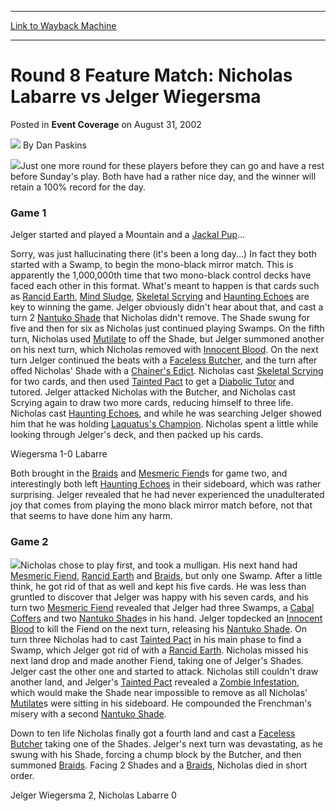 
---
[Link to Wayback Machine](https://web.archive.org/web/20171031073000/https://magic.wizards.com/en/articles/archive/event-coverage/round-8-feature-match-nicholas-labarre-vs-jelger-wiegersma-2002-08)

[_metadata_:author]:- "Dan Paskins"
[_metadata_:description]:- "Just one more round for these players before they can go and have a rest before Sunday's play. Both have had a rather nice day, and the winner will retain a 100% record for the day.Game 1Jelger started and played a Mountain and a Jackal Pup..."
[_metadata_:generator]:- "Drupal 7 (http://drupal.org)"
[_metadata_:node]:- "778081"
[_metadata_:publish_date]:- "2002-08-31"
[_metadata_:source]:- "div-main-content"
[_metadata_:title]:- "Round 8 Feature Match: Nicholas Labarre vs Jelger Wiegersma"
[_metadata_:wayback_capture_timestamp]:- "2017-10-31 07:30:00"
[_metadata_:wayback_raw_url]:- "https://web.archive.org/web/20171031073000id_/https://magic.wizards.com/en/articles/archive/event-coverage/round-8-feature-match-nicholas-labarre-vs-jelger-wiegersma-2002-08"
[_metadata_:wayback_url]:- "https://magic.wizards.com/en/articles/archive/event-coverage/round-8-feature-match-nicholas-labarre-vs-jelger-wiegersma-2002-08"
---


Round 8 Feature Match: Nicholas Labarre vs Jelger Wiegersma
===========================================================



 Posted in **Event Coverage**
 on August 31, 2002 






![](https://media.magic.wizards.com/styles/auth_small/public/images/hero/wizardslogo_thumb.jpg)
By Dan Paskins











![](https://media.magic.wizards.com/image_legacy_migration/sideboard/images/gplon02/942.jpg)Just one more round for these players before they can go and have a rest before Sunday's play. Both have had a rather nice day, and the winner will retain a 100% record for the day.

### Game 1

Jelger started and played a Mountain and a [Jackal Pup](http://gatherer.wizards.com/Pages/Card/Details.aspx?name=Jackal+Pup)...

Sorry, was just hallucinating there (it's been a long day...) In fact they both started with a Swamp, to begin the mono-black mirror match. This is apparently the 1,000,000th time that two mono-black control decks have faced each other in this format. What's meant to happen is that cards such as [Rancid Earth](http://gatherer.wizards.com/Pages/Card/Details.aspx?name=Rancid+Earth), [Mind Sludge](http://gatherer.wizards.com/Pages/Card/Details.aspx?name=Mind+Sludge), [Skeletal Scrying](http://gatherer.wizards.com/Pages/Card/Details.aspx?name=Skeletal+Scrying) and [Haunting Echoes](http://gatherer.wizards.com/Pages/Card/Details.aspx?name=Haunting+Echoes) are key to winning the game. Jelger obviously didn't hear about that, and cast a turn 2 [Nantuko Shade](http://gatherer.wizards.com/Pages/Card/Details.aspx?name=Nantuko+Shade) that Nicholas didn't remove. The Shade swung for five and then for six as Nicholas just continued playing Swamps. On the fifth turn, Nicholas used [Mutilate](http://gatherer.wizards.com/Pages/Card/Details.aspx?name=Mutilate) to off the Shade, but Jelger summoned another on his next turn, which Nicholas removed with [Innocent Blood](http://gatherer.wizards.com/Pages/Card/Details.aspx?name=Innocent+Blood). On the next turn Jelger continued the beats with a [Faceless Butcher](http://gatherer.wizards.com/Pages/Card/Details.aspx?name=Faceless+Butcher), and the turn after offed Nicholas' Shade with a [Chainer's Edict](http://gatherer.wizards.com/Pages/Card/Details.aspx?name=Chainer%27s+Edict). Nicholas cast [Skeletal Scrying](http://gatherer.wizards.com/Pages/Card/Details.aspx?name=Skeletal+Scrying) for two cards, and then used [Tainted Pact](http://gatherer.wizards.com/Pages/Card/Details.aspx?name=Tainted+Pact) to get a [Diabolic Tutor](http://gatherer.wizards.com/Pages/Card/Details.aspx?name=Diabolic+Tutor) and tutored. Jelger attacked Nicholas with the Butcher, and Nicholas cast Scrying again to draw two more cards, reducing himself to three life. Nicholas cast [Haunting Echoes](http://gatherer.wizards.com/Pages/Card/Details.aspx?name=Haunting+Echoes), and while he was searching Jelger showed him that he was holding [Laquatus's Champion](http://gatherer.wizards.com/Pages/Card/Details.aspx?name=Laquatus%27s+Champion). Nicholas spent a little while looking through Jelger's deck, and then packed up his cards.

Wiegersma 1-0 Labarre

Both brought in the [Braids](http://gatherer.wizards.com/Pages/Card/Details.aspx?name=Braids) and [Mesmeric Fiend](http://gatherer.wizards.com/Pages/Card/Details.aspx?name=Mesmeric+Fiend)s for game two, and interestingly both left [Haunting Echoes](http://gatherer.wizards.com/Pages/Card/Details.aspx?name=Haunting+Echoes) in their sideboard, which was rather surprising. Jelger revealed that he had never experienced the unadulterated joy that comes from playing the mono black mirror match before, not that that seems to have done him any harm.

### Game 2

![](https://media.magic.wizards.com/image_legacy_migration/sideboard/images/gplon02/941.jpg)Nicholas chose to play first, and took a mulligan. His next hand had [Mesmeric Fiend](http://gatherer.wizards.com/Pages/Card/Details.aspx?name=Mesmeric+Fiend), [Rancid Earth](http://gatherer.wizards.com/Pages/Card/Details.aspx?name=Rancid+Earth) and [Braids](http://gatherer.wizards.com/Pages/Card/Details.aspx?name=Braids), but only one Swamp. After a little think, he got rid of that as well and kept his five cards. He was less than gruntled to discover that Jelger was happy with his seven cards, and his turn two [Mesmeric Fiend](http://gatherer.wizards.com/Pages/Card/Details.aspx?name=Mesmeric+Fiend) revealed that Jelger had three Swamps, a [Cabal Coffers](http://gatherer.wizards.com/Pages/Card/Details.aspx?name=Cabal+Coffers) and two [Nantuko Shade](http://gatherer.wizards.com/Pages/Card/Details.aspx?name=Nantuko+Shade)s in his hand. Jelger topdecked an [Innocent Blood](http://gatherer.wizards.com/Pages/Card/Details.aspx?name=Innocent+Blood) to kill the Fiend on the next turn, releasing his [Nantuko Shade](http://gatherer.wizards.com/Pages/Card/Details.aspx?name=Nantuko+Shade). On turn three Nicholas had to cast [Tainted Pact](http://gatherer.wizards.com/Pages/Card/Details.aspx?name=Tainted+Pact) in his main phase to find a Swamp, which Jelger got rid of with a [Rancid Earth](http://gatherer.wizards.com/Pages/Card/Details.aspx?name=Rancid+Earth). Nicholas missed his next land drop and made another Fiend, taking one of Jelger's Shades. Jelger cast the other one and started to attack. Nicholas still couldn't draw another land, and Jelger's [Tainted Pact](http://gatherer.wizards.com/Pages/Card/Details.aspx?name=Tainted+Pact) revealed a [Zombie Infestation](http://gatherer.wizards.com/Pages/Card/Details.aspx?name=Zombie+Infestation), which would make the Shade near impossible to remove as all Nicholas' [Mutilate](http://gatherer.wizards.com/Pages/Card/Details.aspx?name=Mutilate)s were sitting in his sideboard. He compounded the Frenchman's misery with a second [Nantuko Shade](http://gatherer.wizards.com/Pages/Card/Details.aspx?name=Nantuko+Shade).

Down to ten life Nicholas finally got a fourth land and cast a [Faceless Butcher](http://gatherer.wizards.com/Pages/Card/Details.aspx?name=Faceless+Butcher) taking one of the Shades. Jelger's next turn was devastating, as he swung with his Shade, forcing a chump block by the Butcher, and then summoned [Braids](http://gatherer.wizards.com/Pages/Card/Details.aspx?name=Braids). Facing 2 Shades and a [Braids](http://gatherer.wizards.com/Pages/Card/Details.aspx?name=Braids), Nicholas died in short order.

Jelger Wiegersma 2, Nicholas Labarre 0







